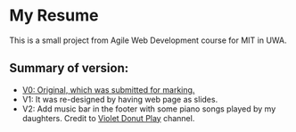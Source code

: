 # My Resume

This is a small project from Agile Web Development course for MIT in UWA.

## Summary of version:
- <a href="./archive/v0/index.html" target="_blank">V0: Original, which was submitted for marking.</a>
- V1: It was re-designed by having web page as slides.
- V2: Add music bar in the footer with some piano songs played by my daughters. Credit to <a href="https://www.youtube.com/channel/UCe23NIKEm6kPOnI-7pBcqsg">Violet Donut Play</a> channel.
